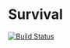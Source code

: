 # Survival

[![Build Status](https://github.com/RaphaelS1/Survival.jl/actions/workflows/CI.yml/badge.svg?branch=main)](https://github.com/RaphaelS1/Survival.jl/actions/workflows/CI.yml?query=branch%3Amain)
